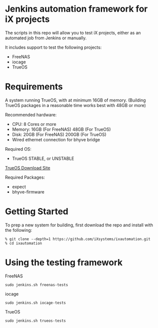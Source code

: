 Jenkins automation framework for iX projects
===========

The scripts in this repo will allow you to test iX projects, either as an automated job from Jenkins or manually. 

It includes support to test the following projects:

 * FreeNAS
 * iocage
 * TrueOS
 
Requirements
============

A system running TrueOS, with at minimum 16GB of memory.
(Building TrueOS packages in a reasonable time works best with 48GB or more)

Recommended hardware:
* CPU: 8 Cores or more
* Memory: 16GB (For FreeNAS) 48GB (For TrueOS)
* Disk: 20GB (For FreeNAS) 200GB (For TrueOS)
* Wired ethernet connection for bhyve bridge

Required OS:

* TrueOS STABLE, or UNSTABLE

[TrueOS Download Site](http://download.trueos.org/master/amd64/)

Required Packages:
* expect
* bhyve-firmware

Getting Started
============

To prep a new system for building, first download the repo and install with
the following:

```
% git clone --depth=1 https://github.com/iXsystems/ixautomation.git
% cd ixautomation
```


Using the testing framework
============

FreeNAS
```
sudo jenkins.sh freenas-tests 
```

iocage
```
sudo jenkins.sh iocage-tests
```

TrueOS
```
sudo jenkins.sh trueos-tests 
```
